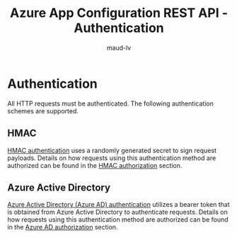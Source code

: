 ﻿---
title: Azure App Configuration REST API - Authentication
description: Reference pages for authentication using the Azure App Configuration REST API
author: maud-lv
ms.author: malev
ms.service: azure-app-configuration
ms.topic: reference
ms.date: 08/17/2020
---

# Authentication

All HTTP requests must be authenticated. The following authentication schemes are supported.

## HMAC

[HMAC authentication](./rest-api-authentication-hmac.md) uses a randomly generated secret to sign request payloads. Details on how requests using this authentication method are authorized can be found in the [HMAC authorization](./rest-api-authorization-hmac.md) section.

## Azure Active Directory

[Azure Active Directory (Azure AD) authentication](../active-directory/authentication/overview-authentication.md) utilizes a bearer token that is obtained from Azure Active Directory to authenticate requests. Details on how requests using this authentication method are authorized can be found in the [Azure AD authorization](./rest-api-authorization-azure-ad.md) section.